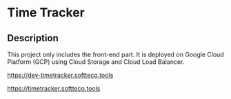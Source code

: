 # Time Tracker

## Description

This project only includes the front-end part. It is deployed on Google Cloud Platform (GCP) using Cloud Storage and Cloud Load Balancer.

https://dev-timetracker.softteco.tools

https://timetracker.softteco.tools
